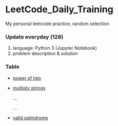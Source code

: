 # LeetCode_Daily_Training
My personal leetcode practice, random selection
### Update everyday (128)
1) language: Python 3 (Jupyter Notebook)
2) problem description & solution 
### Table
* [power of two](https://github.com/xlyue92/LeetCode_Daily_Training/blob/master/%20power%20of%20two.ipynb)
* [multiply strings](https://github.com/xlyue92/LeetCode_Daily_Training/blob/master/multiply%20strings.ipynb)

     ...
     
     ...
   
* [valid palindrome](https://github.com/xlyue92/LeetCode_Daily_Training/blob/master/valid%20palindrome.ipynb)
